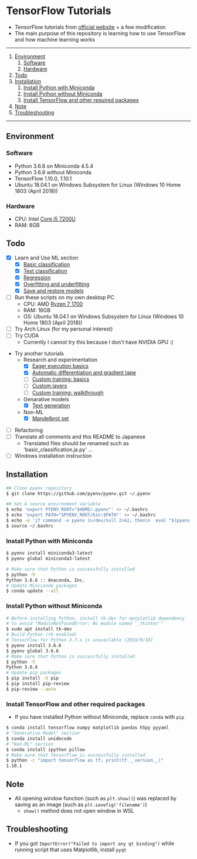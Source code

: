 # TensorFlow Tutorials

- TensorFlow tutorials from [official website](https://www.tensorflow.org/) + a few modification
- The main purpose of this repository is learning how to use TensorFlow and how machine learning works

---

1. [Environment](#environment)
    1. [Software](#software)
    1. [Hardware](#hardware)
1. [Todo](#todo)
1. [Installation](#installation)
    1. [Install Python with Miniconda](#install-python-with-miniconda)
    1. [Install Python without Miniconda](#install-python-without-miniconda)
    1. [Install TensorFlow and other required packages](#install-tensorflow-and-other-required-packages)
1. [Note](#note)
1. [Troubleshooting](#troubleshooting)

---

## Environment

### Software

- Python 3.6.6 on Miniconda 4.5.4
- Python 3.6.6 without Miniconda
- TensorFlow 1.10.0, 1.10.1
- Ubuntu 18.04.1 on Windows Subsystem for Linux (Windows 10 Home 1803 (April 2018))

### Hardware

- CPU: Intel [Core i5 7200U](https://ark.intel.com/products/95443/Intel-Core-i5-7200U-Processor-3M-Cache-up-to-3_10-GHz)
- RAM: 8GB

## Todo

- [x] Learn and Use ML section
    - [x] [Basic classification](https://www.tensorflow.org/tutorials/keras/basic_classification)
    - [x] [Text classification](https://www.tensorflow.org/tutorials/keras/basic_text_classification)
    - [x] [Regression](https://www.tensorflow.org/tutorials/keras/basic_regression)
    - [x] [Overfitting and underfitting](https://www.tensorflow.org/tutorials/keras/overfit_and_underfit)
    - [x] [Save and restore models](https://www.tensorflow.org/tutorials/keras/save_and_restore_models)
- [ ] Run these scripts on my own desktop PC
    - CPU: AMD [Ryzen 7 1700](https://www.amd.com/ja/products/cpu/amd-ryzen-7-1700)
    - RAM: 16GB
    - OS: Ubuntu 18.04.1 on Windows Subsystem for Linux (Windows 10 Home 1803 (April 2018))
- [ ] Try Arch Linux (for my personal interest)
- [ ] Try CUDA
    - Currently I cannot try this because I don't have NVIDIA GPU :(
- Try another tutorials
    - Research and experimentation
        - [x] [Eager execution basics](https://www.tensorflow.org/tutorials/eager/eager_basics)
        - [x] [Automatic differentiation and gradient tape](https://www.tensorflow.org/tutorials/eager/automatic_differentiation)
        - [ ] [Custom training: basics](https://www.tensorflow.org/tutorials/eager/custom_training)
        - [ ] [Custom layers](https://www.tensorflow.org/tutorials/eager/custom_layers)
        - [ ] [Custom training: walkthrough](https://www.tensorflow.org/tutorials/eager/custom_training_walkthrough)
    - Genarative models
        - [x] [Text generation](https://github.com/tensorflow/tensorflow/blob/r1.10/tensorflow/contrib/eager/python/examples/generative_examples/text_generation.ipynb)
    - Non-ML
        - [x] [Mandelbrot set](https://www.tensorflow.org/tutorials/non-ml/mandelbrot)
- [ ] Refactoring
- [ ] Translate all comments and this README to Japanese
    - Translated files should be renamed such as 'basic_classification.ja.py' ...
- [ ] Windows installation instruction

## Installation

```bash
## Clone pyenv repository
$ git clone https://github.com/pyenv/pyenv.git ~/.pyenv

## Set & source environment variable
$ echo 'export PYENV_ROOT="$HOME/.pyenv"' >> ~/.bashrc
$ echo 'export PATH="$PYENV_ROOT/bin:$PATH"' >> ~/.bashrc
$ echo -e 'if command -v pyenv 1>/dev/null 2>&1; then\n  eval "$(pyenv init -)"\nfi' >> ~/.bashrc
$ source ~/.bashrc
```

### Install Python with Miniconda

```bash
$ pyenv install miniconda3-latest
$ pyenv global miniconda3-latest

# Make sure that Python is successfully installed
$ python -V
Python 3.6.6 :: Anaconda, Inc.
# Update Miniconda packages
$ conda update --all
```

### Install Python without Miniconda

```bash
# Before installing Python, install tk-dev for matplotlib dependency
# to avoid "ModuleNotFoundError: No module named '_tkinter'"
$ sudo apt install tk-dev
# Build Python (tk-enabled)
# TensorFlow for Python 3.7.x is unavailable (2018/9/18)
$ pyenv install 3.6.6
$ pyenv global 3.6.6
# Make sure that Python is successfully installed
$ python -V
Python 3.6.6
# Update pip packages
$ pip install -U pip
$ pip install pip-review
$ pip-review --auto
```

### Install TensorFlow and other required packages

- If you have installed Python without Miniconda, replace `conda` with `pip`

```bash
$ conda install tensorflow numpy matplotlib pandas h5py pyyaml
# "Generative Model" section
$ conda install unidecode
# "Non-ML" section
$ conda install ipython pillow
# Make sure that TensorFlow is successfully installed
$ python -c "import tensorflow as tf; print(tf.__version__)"
1.10.1
```

## Note

- All opening window function (such as `plt.show()`) was replaced by saving as an image (such as `plt.savefig('filename')`)
    - `show()` method does not open window in WSL

## Troubleshooting

- If you got `ImportError("Failed to import any qt binding")` while running script that uses Matplotlib, install `pyqt`
